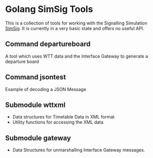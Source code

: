 # Golang SimSig Tools

This is a collection of tools for working with the Signalling Simulation [SimSig](http://www.simsig.co.uk). It is currently in a very basic state and offers no useful API.

## Command departureboard

A tool which uses WTT data and the Interface Gateway to generate a departure board

## Command jsontest

Example of decoding a JSON Message

## Submodule wttxml

- Data structures for Timetable Data in XML format
- Utility functions for accessing the XML data

## Submodule gateway

- Data Structures for unmarshalling Interface Gateway messages.